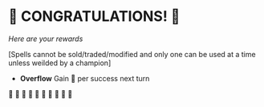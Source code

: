 # :sparkler: CONGRATULATIONS! :sparkler: 
*Here are your rewards*

[Spells cannot be sold/traded/modified and only one can be used at a time unless weilded by a champion]

- **Overflow** Gain :large_blue_diamond: per success next turn

:sparkler: :sparkler: :sparkler: :sparkler: :sparkler: :sparkler: :sparkler: :sparkler: :sparkler: :sparkler: 
